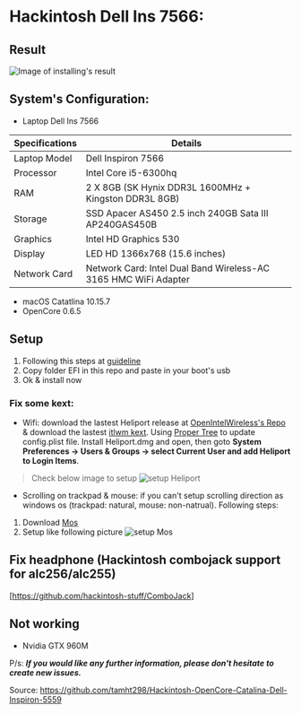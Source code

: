 # Hackintosh Dell Ins 7566:
## Result
![Image of installing's result](https://i.imgur.com/uVUK7Wl.png)

## System's Configuration:
* Laptop Dell Ins 7566

| Specifications | Details                                                         |
| -------------- | --------------------------------------------------------------- |
| Laptop Model   | Dell Inspiron 7566                                              |
| Processor      | Intel Core i5-6300hq                         |
| RAM            | 2 X 8GB (SK Hynix DDR3L 1600MHz + Kingston DDR3L 8GB)                                 |
| Storage        | SSD Apacer AS450 2.5 inch 240GB Sata III AP240GAS450B                       |
| Graphics       | Intel HD Graphics 530                                           |
| Display        | LED HD 1366x768 (15.6 inches)                          |
| Network Card   | Network Card: Intel Dual Band Wireless-AC 3165 HMC WiFi Adapter |

* macOS Catatlina 10.15.7
* OpenCore 0.6.5

## Setup
1. Following this steps at [guideline][guideline]
2. Copy folder EFI in this repo and paste in your boot's usb
3. Ok & install now

### Fix some kext:
* Wifi: download the lastest Heliport release at [OpenIntelWireless's Repo][OpenIntelWireless's Repo] & download the lastest [itlwm kext][itlwm]. Using [Proper Tree] to update config.plist file. Install Heliport.dmg and open, then goto **System Preferences -> Users & Groups -> select Current User and add Heliport to Login Items**.
> Check below image to setup
![setup Heliport](https://i.imgur.com/cqNczip.png)

* Scrolling on trackpad & mouse: if you can't setup scrolling direction as windows os (trackpad: natural, mouse: non-natrual). 
Following steps: 
1. Download [Mos][Mos]
2. Setup like following picture
![setup Mos](https://i.imgur.com/XXWptNw.png)

## Fix headphone (Hackintosh combojack support for alc256/alc255)
[https://github.com/hackintosh-stuff/ComboJack]

## Not working
* Nvidia GTX 960M 

P/s: ***If you would like any further information, please don't hesitate to create new issues.***

<!-- Markdown link & img dfn's -->
[guideline]: https://dortania.github.io/OpenCore-Install-Guide/
[OpenIntelWireless's Repo]: https://github.com/OpenIntelWireless/HeliPort/releases
[Mos]: https://mos.caldis.me
[itlwm]: https://github.com/OpenIntelWireless/itlwm/releases
[Proper Tree]: https://github.com/corpnewt/ProperTree

Source: https://github.com/tamht298/Hackintosh-OpenCore-Catalina-Dell-Inspiron-5559
